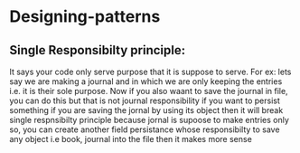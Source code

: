 # Designing-patterns


## Single Responsibilty principle: 
   It says your code only serve purpose that it is suppose to serve. For ex: lets say we are making a journal and in which we are only keeping the entries i.e. it is their sole purpose. Now if you also waant to save the journal in file, you can do this but that is not journal responsibility if you want to persist something if you are saving the jornal by using its object then it will break single respnsibilty principle because jornal is supoose to make entries only so, you can create another field persistance whose responsibilty to save any object i.e book, journal into the file then it makes more sense

